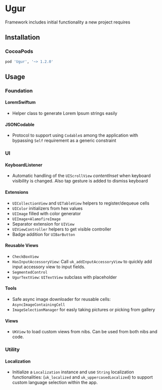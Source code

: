 # Ugur
Framework includes initial functionality a new project requires

## Installation
### CocoaPods
```ruby
pod 'Ugur', '~> 1.2.0'
```

## Usage
### Foundation
#### LoremSwiftum
  * Helper class to generate Lorem Ipsum strings easily
  
#### JSONCodable
* Protocol to support using `Codable`s among the application with bypassing `Self` requirement as a generic constraint
  
### UI
#### KeyboardListener
  * Automatic handling of the `UIScrollView` *contentInset* when keyboard visibility is changed. Also tap gesture is added to dismiss keyboard
  
#### Extensions
  * `UICollectionView` and `UITableView` helpers to register/dequeue cells  
  * `UIColor` initializers from hex values  
  * `UIImage` filled with color generator  
  * `UIImage+AlamofireImage`
  * Separator extension for `UIView`  
  * `UIViewController` helpers to get visible controller  
  * Badge addition for `UIBarButton`
  
#### Reusable Views
  * `CheckBoxView`  
  * `HasInputAccessoryView`: Call `uk_addInputAccessoryView` to quickly add input accessory view to input fields.
  * `SegmentedControl`
  * `UgurTextView`: `UITextView` subclass with placeholder
  
#### Tools
  * Safe async image downloader for reusable cells: `AsyncImageContainingCell`  
  * `ImageSelectionManager` for easly taking pictures or picking from gallery
  
#### Views
  * `UKView` to load custom views from nibs. Can be used from both nibs and code.
  
### Utility
#### Localization
* Initialize a `Localization` instance and use `String` localization functionalities:
(`uk_localized` and `uk_uppercasedLocalized`) to support custom language selection within the app.
